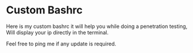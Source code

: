 # Custom Bashrc

Here is my custom bashrc it will help you while doing a penetration testing,
Will display your ip directly in the terminal.

Feel free to ping me if any update is required.
